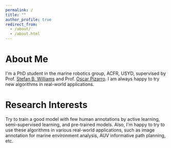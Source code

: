 ```yaml
---
permalink: /
title: ""
author_profile: true
redirect_from: 
  - /about/
  - /about.html
---
```


About Me
======
I'm a PhD student in the marine robotics group, ACFR, USYD, supervised by Prof. [Stefan B. Williams](https://www.sydney.edu.au/engineering/about/our-people/academic-staff/stefan-williams.html) and Prof. [Oscar Pizarro](https://www.ntnu.edu/employees/oscar.pizarro). I am always happy to try new algorithms in real-world applications. 

Research Interests
======
Try to train a good model with few human annotations by active learning, semi-supervised learning, and pre-trained models. Also, I'm happy to try to use these algorithms in various real-world applications, such as image annotation for marine environment analysis, AUV informative path planning, etc. 
